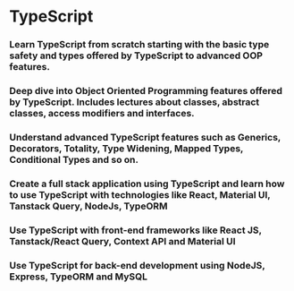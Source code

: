 # TypeScript

### Learn TypeScript from scratch starting with the basic type safety and types offered by TypeScript to advanced OOP features.

### Deep dive into Object Oriented Programming features offered by TypeScript. Includes lectures about classes, abstract classes, access modifiers and interfaces.

### Understand advanced TypeScript features such as Generics, Decorators, Totality, Type Widening, Mapped Types, Conditional Types and so on.

### Create a full stack application using TypeScript and learn how to use TypeScript with technologies like React, Material UI, Tanstack Query, NodeJs, TypeORM

### Use TypeScript with front-end frameworks like React JS, Tanstack/React Query, Context API and Material UI

### Use TypeScript for back-end development using NodeJS, Express, TypeORM and MySQL